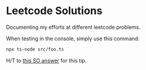 # Leetcode Solutions

Documenting my efforts at different leetcode problems.

When testing in the console, simply use this command:

```bash
npx ts-node src/foo.ts
```

H/T to [this SO answer](https://stackoverflow.com/a/33536053) for this tip.

